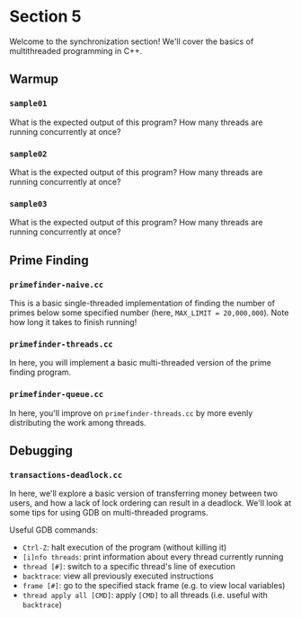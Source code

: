 # Section 5

Welcome to the synchronization section! We'll cover the basics of multithreaded programming in C++.

## Warmup

### `sample01`

What is the expected output of this program? How many threads are running concurrently at once?

### `sample02`

What is the expected output of this program? How many threads are running concurrently at once?

### `sample03`

What is the expected output of this program? How many threads are running concurrently at once?

## Prime Finding

### `primefinder-naive.cc`

This is a basic single-threaded implementation of finding the number of primes below some specified
number (here, `MAX_LIMIT = 20,000,000`). Note how long it takes to finish running!

### `primefinder-threads.cc`

In here, you will implement a basic multi-threaded version of the prime finding program.

### `primefinder-queue.cc`

In here, you'll improve on `primefinder-threads.cc` by more evenly distributing the work among
threads.

## Debugging

### `transactions-deadlock.cc`

In here, we'll explore a basic version of transferring money between two users, and how a lack of
lock ordering can result in a deadlock. We'll look at some tips for using GDB on multi-threaded
programs.

Useful GDB commands:

- `Ctrl-Z`: halt execution of the program (without killing it)
- `[i]nfo threads`: print information about every thread currently running
- `thread [#]`: switch to a specific thread's line of execution
- `backtrace`: view all previously executed instructions
- `frame [#]`: go to the specified stack frame (e.g. to view local variables)
- `thread apply all [CMD]`: apply `[CMD]` to all threads (i.e. useful with `backtrace`)
